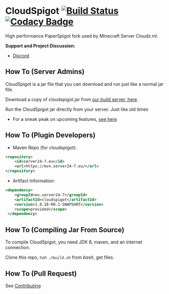 CloudSpigot [![Build Status](https://ci.server24-7.eu/job/CloudSpigot/badge/icon)](https://ci.server24-7.eu/job/CloudSpigot/) [![Codacy Badge](https://api.codacy.com/project/badge/Grade/dc1145f52ea1431dbceff3b51c164e43)](https://www.codacy.com/app/Server24-7/CloudSpigot?utm_source=github.com&amp;utm_medium=referral&amp;utm_content=Server24-7/CloudSpigot&amp;utm_campaign=Badge_Grade)  
===========

High performance PaperSpigot fork used by Minecraft Server Cloudz.ml.


**Support and Project Discussion:**
 - [Discord](https://discord.gg/5qp26hf)


How To (Server Admins)
------
CloudSpigot is a jar file that you can download and run just like a normal jar file.

Download a copy of cloudspigot.jar from [our build server, here](https://ci.server24-7.eu/job/CloudSpigot/).

Run the CloudSpigot jar directly from your server. Just like old times

  * For a sneak peak on upcoming features, [see here](https://github.com/Server24-7/CloudSpigot/projects)

How To (Plugin Developers)
------
 * Maven Repo (for cloudspigot):
```xml
<repository>
    <id>server24-7.eu</id>
    <url>https://mvn.server24-7.eu/</url>
</repository>
```
 * Artifact Information:
```xml
<dependency>
    <groupId>eu.server24-7</groupId>
    <artifactId>cloudspigot</artifactId>
    <version>1.8.10-R0.1-SNAPSHOT</version>
    <scope>provided</scope>
 </dependency>
 ```

How To (Compiling Jar From Source)
------
To compile CloudSpigot, you need JDK 8, maven, and an internet connection.

Clone this repo, run `./build.sh` from *bash*, get files.

How To (Pull Request)
------
See [Contributing](CONTRIBUTING.md)

